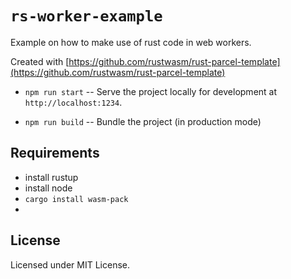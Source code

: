 # `rs-worker-example`

Example on how to make use of rust code in web workers.

Created with [https://github.com/rustwasm/rust-parcel-template](https://github.com/rustwasm/rust-parcel-template)

* `npm run start` -- Serve the project locally for
  development at `http://localhost:1234`.

* `npm run build` -- Bundle the project (in production mode)


## Requirements
- install rustup
- install node
- `cargo install wasm-pack`
-
## License
Licensed under MIT License.